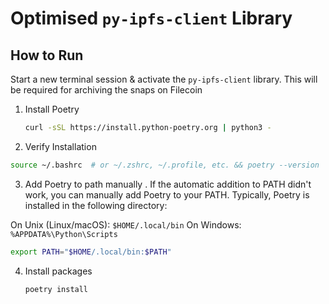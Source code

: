 # Optimised `py-ipfs-client` Library

## How to Run

Start a new terminal session & activate the ```py-ipfs-client``` library. This will be required for archiving the snaps on Filecoin

1. Install Poetry
   ``` bash
   curl -sSL https://install.python-poetry.org | python3 -
   ```

2.  Verify Installation
   ``` bash
   source ~/.bashrc  # or ~/.zshrc, ~/.profile, etc. && poetry --version

   ```

3.  Add Poetry to path manually . If the automatic addition to PATH didn't work, you can manually add Poetry to your PATH. Typically, Poetry is installed in the 
       following directory:

   On Unix (Linux/macOS): ```$HOME/.local/bin```
   On Windows: ```%APPDATA%\Python\Scripts```

   ``` bash
   export PATH="$HOME/.local/bin:$PATH"
   ```

4. Install packages
   ``` bash
   poetry install
   ```
